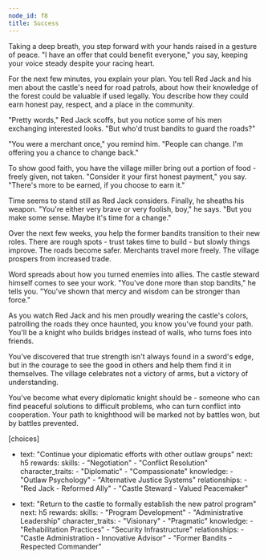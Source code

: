 ```yaml
---
node_id: f8
title: Success
---
```


Taking a deep breath, you step forward with your hands raised in a gesture of peace. "I have an offer that could benefit everyone," you say, keeping your voice steady despite your racing heart.

For the next few minutes, you explain your plan. You tell Red Jack and his men about the castle's need for road patrols, about how their knowledge of the forest could be valuable if used legally. You describe how they could earn honest pay, respect, and a place in the community.

"Pretty words," Red Jack scoffs, but you notice some of his men exchanging interested looks. "But who'd trust bandits to guard the roads?"

"You were a merchant once," you remind him. "People can change. I'm offering you a chance to change back."

To show good faith, you have the village miller bring out a portion of food - freely given, not taken. "Consider it your first honest payment," you say. "There's more to be earned, if you choose to earn it."

Time seems to stand still as Red Jack considers. Finally, he sheaths his weapon. "You're either very brave or very foolish, boy," he says. "But you make some sense. Maybe it's time for a change."

Over the next few weeks, you help the former bandits transition to their new roles. There are rough spots - trust takes time to build - but slowly things improve. The roads become safer. Merchants travel more freely. The village prospers from increased trade.

Word spreads about how you turned enemies into allies. The castle steward himself comes to see your work. "You've done more than stop bandits," he tells you. "You've shown that mercy and wisdom can be stronger than force."

As you watch Red Jack and his men proudly wearing the castle's colors, patrolling the roads they once haunted, you know you've found your path. You'll be a knight who builds bridges instead of walls, who turns foes into friends.

You've discovered that true strength isn't always found in a sword's edge, but in the courage to see the good in others and help them find it in themselves. The village celebrates not a victory of arms, but a victory of understanding.

You've become what every diplomatic knight should be - someone who can find peaceful solutions to difficult problems, who can turn conflict into cooperation. Your path to knighthood will be marked not by battles won, but by battles prevented.

[choices]
- text: "Continue your diplomatic efforts with other outlaw groups"
  next: h5
  rewards:
    skills: 
      - "Negotiation"
      - "Conflict Resolution"
    character_traits:
      - "Diplomatic"
      - "Compassionate"
    knowledge:
      - "Outlaw Psychology"
      - "Alternative Justice Systems"
    relationships:
      - "Red Jack - Reformed Ally"
      - "Castle Steward - Valued Peacemaker"

- text: "Return to the castle to formally establish the new patrol program"
  next: h5
  rewards:
    skills: 
      - "Program Development"
      - "Administrative Leadership"
    character_traits:
      - "Visionary"
      - "Pragmatic"
    knowledge:
      - "Rehabilitation Practices"
      - "Security Infrastructure"
    relationships:
      - "Castle Administration - Innovative Advisor"
      - "Former Bandits - Respected Commander"

